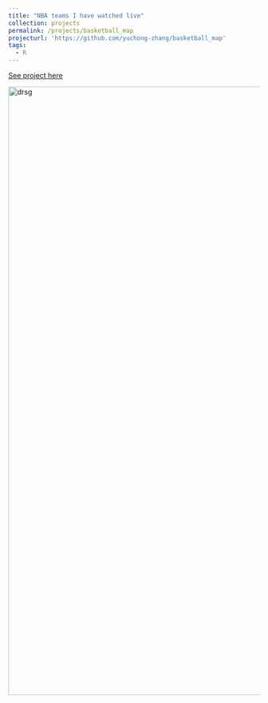 ```yaml
---
title: "NBA teams I have watched live"
collection: projects
permalink: /projects/basketball_map
projecturl: 'https://github.com/yuchong-zhang/basketball_map'
tags:
  - R
---
```


<a href='https://github.com/yuchong-zhang/basketball_map'>See project here</a>

<img class="alignnone  wp-image-577" alt="drsg" src="https://yuchong-zhang.github.io/images/basketball_map.png" width="2016" height="1220"/>